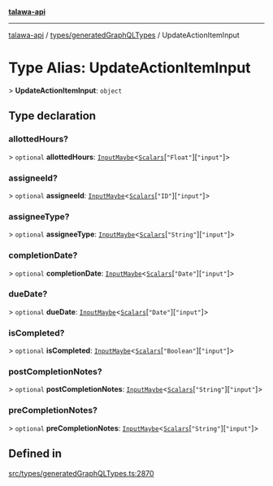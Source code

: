 [**talawa-api**](../../../README.md)

***

[talawa-api](../../../modules.md) / [types/generatedGraphQLTypes](../README.md) / UpdateActionItemInput

# Type Alias: UpdateActionItemInput

\> **UpdateActionItemInput**: `object`

## Type declaration

### allottedHours?

\> `optional` **allottedHours**: [`InputMaybe`](InputMaybe.md)\<[`Scalars`](Scalars.md)\[`"Float"`\]\[`"input"`\]\>

### assigneeId?

\> `optional` **assigneeId**: [`InputMaybe`](InputMaybe.md)\<[`Scalars`](Scalars.md)\[`"ID"`\]\[`"input"`\]\>

### assigneeType?

\> `optional` **assigneeType**: [`InputMaybe`](InputMaybe.md)\<[`Scalars`](Scalars.md)\[`"String"`\]\[`"input"`\]\>

### completionDate?

\> `optional` **completionDate**: [`InputMaybe`](InputMaybe.md)\<[`Scalars`](Scalars.md)\[`"Date"`\]\[`"input"`\]\>

### dueDate?

\> `optional` **dueDate**: [`InputMaybe`](InputMaybe.md)\<[`Scalars`](Scalars.md)\[`"Date"`\]\[`"input"`\]\>

### isCompleted?

\> `optional` **isCompleted**: [`InputMaybe`](InputMaybe.md)\<[`Scalars`](Scalars.md)\[`"Boolean"`\]\[`"input"`\]\>

### postCompletionNotes?

\> `optional` **postCompletionNotes**: [`InputMaybe`](InputMaybe.md)\<[`Scalars`](Scalars.md)\[`"String"`\]\[`"input"`\]\>

### preCompletionNotes?

\> `optional` **preCompletionNotes**: [`InputMaybe`](InputMaybe.md)\<[`Scalars`](Scalars.md)\[`"String"`\]\[`"input"`\]\>

## Defined in

[src/types/generatedGraphQLTypes.ts:2870](https://github.com/PalisadoesFoundation/talawa-api/blob/3a5276aff43f5de4f7fab3ec9683a420dcdc7a06/src/types/generatedGraphQLTypes.ts#L2870)
